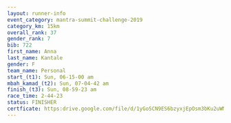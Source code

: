 ```yaml
---
layout: runner-info 
event_category: mantra-summit-challenge-2019 
category_km: 15km 
overall_rank: 37
gender_rank: 7
bib: 722
first_name: Anna
last_name: Kantale
gender: F
team_name: Personal
start_(t1): Sun, 06-15-00 am
mbah_kamad_(t2): Sun, 07-04-42 am
finish_(t3): Sun, 08-59-23 am
race_time: 2-44-23
status: FINISHER
certficate: https:drive.google.com/file/d/1yGoSCN9ES6bzyxjEpOsm3bKu2uWMHcGJ/view?usp=sharing
---
```

